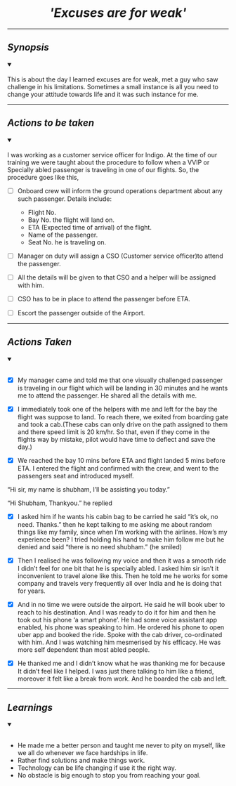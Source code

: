 # <div align="center">*'Excuses are for weak'*</div>
***************************************
<h2><em>Synopsis</em></h2>
<details open><summary> </summary>
<br>  
This is about the day I learned excuses are for weak, met a guy who saw challenge in his limitations. Sometimes a small instance is all you need to change your attitude towards life and it was such instance for me.


**************************
</details>
<h2> <em>  Actions to be taken </em> </h2>
<details open><summary> </summary>
<br>
I was working as a customer service officer for Indigo. At the time of our training we were taught about the procedure to follow when a VVIP or Specially abled passenger is traveling in one of our flights. So, the procedure goes like this,
  
- [ ] Onboard crew will inform the ground operations department about any such passenger. Details include:
  * Flight No.
  * Bay No. the flight will land on.
  * ETA (Expected time of arrival) of the flight.
  * Name of the passenger.
  * Seat No. he is traveling on.

- [ ] Manager on duty will assign a CSO (Customer service officer)to attend the passenger.

- [ ] All the details will be given to that CSO and a helper will be assigned with him.

- [ ] CSO has to be in place to attend the passenger before ETA.

- [ ] Escort the passenger outside of the Airport.
*************************
</details>
<h2><em>Actions Taken</em></h2>
<details open><summary></summary>
<br>
  
- [x] My manager came and told me that one visually challenged passenger is traveling in our flight which will be landing in 30 minutes and he wants me to attend the passenger. He shared all the details with me.
  

- [x] I immediately took one of the helpers with me and left for the bay the flight was suppose to land.
To reach there, we exited from boarding gate and took a cab.(These cabs can only drive on the path assigned to them and there speed limit is 20 km/hr. So that, even if they come in the flights way by mistake, pilot would have time to deflect and save the day.)

- [x] We reached the bay 10 mins before ETA and flight landed 5 mins before ETA. I entered the flight and confirmed with the crew, and went to the passengers seat and introduced myself. 

“Hi sir, my name is shubham, I’ll be assisting you today.”

“Hi Shubham, Thankyou.” he replied


- [x] I asked him if he wants his cabin bag to be carried he said “it’s ok, no need. Thanks.” then he kept talking to me asking me about random things like my family, since when I’m working with the airlines. How’s my experience been? I tried holding his hand to make him follow me but he denied and said “there is no need shubham.” (he smiled)  

- [x] Then I realised he was following my voice and then it was a smooth ride I didn’t feel for one bit that he is specially abled. I asked him sir isn’t it inconvenient to travel alone like this. Then he told me he works for some company and travels very frequently all over India and he is doing that for years.

- [x] And in no time we were outside the airport. He said he will book uber to reach to his destination. And I was ready to do it for him and then he took out his phone ‘a smart phone’. He had some voice assistant app enabled, his phone was speaking to him. He ordered his phone to open uber app and booked the ride. Spoke with the cab driver, co-ordinated with him. And I was watching him mesmerised by his efficacy. He was more self dependent than most abled people.  

- [x] He thanked me and I didn’t know what he was thanking me for because It didn’t feel like I helped. I was just there talking to him like a friend, moreover it felt like a break from work. And he boarded the cab and left.

*********************************************
</details>

<h2><em>Learnings</em></h2>
<details open><summary></summary>
<br>

* He made me a better person and taught me never to pity on myself, like we all do whenever we face hardships in life. 
* Rather find solutions and make things work.
* Technology can be life changing if use it the right way. 
* No obstacle is big enough to stop you from reaching your goal.

</details>


